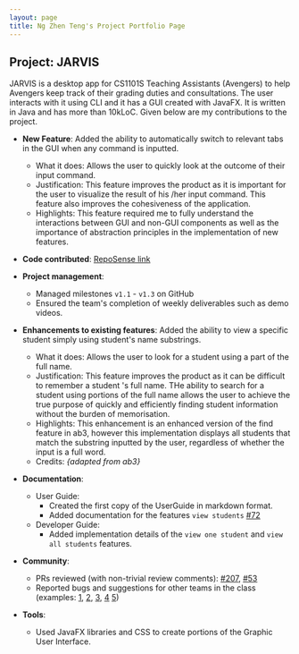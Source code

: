 ```yaml
---
layout: page
title: Ng Zhen Teng's Project Portfolio Page
---
```


## Project: JARVIS

JARVIS is a desktop app for CS1101S Teaching Assistants (Avengers) to help Avengers keep track of their grading duties and consultations. The user interacts with it using CLI and it has a GUI created with JavaFX. It is written in Java and has more than 10kLoC.
Given below are my contributions to the project.

* **New Feature**: Added the ability to automatically switch to relevant tabs in the GUI when any command is inputted.
  * What it does: Allows the user to quickly look at the outcome of their input command.
  * Justification: This feature improves the product as it is important for the user to visualize the result of his
  /her input command. This feature also improves the cohesiveness of the application.
  * Highlights: This feature required me to fully understand the interactions between GUI and non-GUI
   components as well as the importance of abstraction principles in the implementation of new features.

* **Code contributed**: [RepoSense link](https://nus-cs2103-ay2021s1.github.io/tp-dashboard/#breakdown=true&search=ngzhenteng)

* **Project management**:
  * Managed milestones `v1.1` - `v1.3` on GitHub
  * Ensured the team's completion of weekly deliverables such as demo videos.

* **Enhancements to existing features**: Added the ability to view a specific student simply using student's name
 substrings.
    * What it does: Allows the user to look for a student using a part of the full name.
    * Justification: This feature improves the product as it can be difficult to remember a student
    's full name. THe ability to search for a student using portions of the full name allows the user to achieve the
     true purpose of quickly and efficiently finding student information without the burden of memorisation.
    * Highlights: This enhancement is an enhanced version of the find feature in ab3, however this implementation
     displays all students that match the substring inputted by the user, regardless of whether the input is a full word.
    * Credits: *{adapted from ab3}*

* **Documentation**:
  * User Guide:
    * Created the first copy of the UserGuide in markdown format.
    * Added documentation for the features `view students` [\#72]()
  * Developer Guide:
    * Added implementation details of the `view one student` and `view all students` features.

* **Community**:
  * PRs reviewed (with non-trivial review comments): [\#207](https://github.com/AY2021S1-CS2103T-W11-2/tp/pull/207
  ), [\#53](https://github.com/AY2021S1-CS2103T-W11-2/tp/pull/53)
  * Reported bugs and suggestions for other teams in the class (examples: [1](https://github.com/AY2021S1-CS2103T-T11-4/tp/issues/249), [2](https://github.com/AY2021S1-CS2103T-T11-4/tp/issues/258), [3](https://github.com/AY2021S1-CS2103T-T11-4/tp/issues/255), [4](https://github.com/AY2021S1-CS2103T-T11-4/tp/issues/250) [5](https://github.com/AY2021S1-CS2103T-T11-4/tp/issues/253))

* **Tools**:
  * Used JavaFX libraries and CSS to create portions of the Graphic User Interface.

